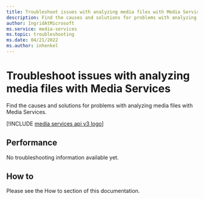 ```yaml
---
title: Troubleshoot issues with analyzing media files with Media Services
description: Find the causes and solutions for problems with analyzing media files with Media Services.
author: IngridAtMicrosoft
ms.service: media-services
ms.topic: troubleshooting
ms.date: 04/21/2022
ms.author: inhenkel
---
```

# Troubleshoot issues with analyzing media files with Media Services

Find the causes and solutions for problems with analyzing media files with Media Services.

[!INCLUDE [media services api v3 logo](./includes/v3-hr.md)]

## Performance

No troubleshooting information available yet.

## How to

Please see the How to section of this documentation.
